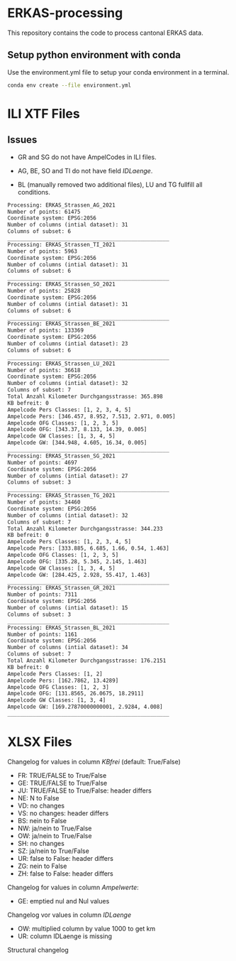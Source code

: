 # ERKAS-processing
This repository contains the code to process cantonal ERKAS data.

## Setup python environment with conda

Use the environment.yml file to setup your conda environment in a terminal.

```bash
conda env create --file environment.yml
```
# ILI XTF Files
## Issues

- GR and SG do not have AmpelCodes in ILI files.

- AG, BE, SO and TI do not have field _IDLaenge_.

- BL (manually removed two additional files), LU and TG fullfill all conditions. 

```txt
Processing: ERKAS_Strassen_AG_2021
Number of points: 61475
Coordinate system: EPSG:2056
Number of columns (intial dataset): 31
Columns of subset: 6
___________________________________________________
Processing: ERKAS_Strassen_TI_2021
Number of points: 5963
Coordinate system: EPSG:2056
Number of columns (intial dataset): 31
Columns of subset: 6
___________________________________________________
Processing: ERKAS_Strassen_SO_2021
Number of points: 25828
Coordinate system: EPSG:2056
Number of columns (intial dataset): 31
Columns of subset: 6
___________________________________________________
Processing: ERKAS_Strassen_BE_2021
Number of points: 133369
Coordinate system: EPSG:2056
Number of columns (intial dataset): 23
Columns of subset: 6
___________________________________________________
Processing: ERKAS_Strassen_LU_2021
Number of points: 36618
Coordinate system: EPSG:2056
Number of columns (intial dataset): 32
Columns of subset: 7
Total Anzahl Kilometer Durchgangsstrasse: 365.898
KB befreit: 0
Ampelcode Pers Classes: [1, 2, 3, 4, 5]
Ampelcode Pers: [346.457, 8.952, 7.513, 2.971, 0.005]
Ampelcode OFG Classes: [1, 2, 3, 5]
Ampelcode OFG: [343.37, 8.133, 14.39, 0.005]
Ampelcode GW Classes: [1, 3, 4, 5]
Ampelcode GW: [344.948, 4.605, 16.34, 0.005]
___________________________________________________
Processing: ERKAS_Strassen_SG_2021
Number of points: 4697
Coordinate system: EPSG:2056
Number of columns (intial dataset): 27
Columns of subset: 3
___________________________________________________
Processing: ERKAS_Strassen_TG_2021
Number of points: 34460
Coordinate system: EPSG:2056
Number of columns (intial dataset): 32
Columns of subset: 7
Total Anzahl Kilometer Durchgangsstrasse: 344.233
KB befreit: 0
Ampelcode Pers Classes: [1, 2, 3, 4, 5]
Ampelcode Pers: [333.885, 6.685, 1.66, 0.54, 1.463]
Ampelcode OFG Classes: [1, 2, 3, 5]
Ampelcode OFG: [335.28, 5.345, 2.145, 1.463]
Ampelcode GW Classes: [1, 3, 4, 5]
Ampelcode GW: [284.425, 2.928, 55.417, 1.463]
___________________________________________________
Processing: ERKAS_Strassen_GR_2021
Number of points: 7311
Coordinate system: EPSG:2056
Number of columns (intial dataset): 15
Columns of subset: 3
___________________________________________________
Processing: ERKAS_Strassen_BL_2021
Number of points: 1161
Coordinate system: EPSG:2056
Number of columns (intial dataset): 34
Columns of subset: 7
Total Anzahl Kilometer Durchgangsstrasse: 176.2151
KB befreit: 0
Ampelcode Pers Classes: [1, 2]
Ampelcode Pers: [162.7862, 13.4289]
Ampelcode OFG Classes: [1, 2, 3]
Ampelcode OFG: [131.8565, 26.0675, 18.2911]
Ampelcode GW Classes: [1, 3, 4]
Ampelcode GW: [169.27870000000001, 2.9284, 4.008]
___________________________________________________
````

# XLSX Files

Changelog for values in column _KBfrei_ (default: True/False)
- FR: TRUE/FALSE to True/False
- GE: TRUE/FALSE to True/False
- JU: TRUE/FALSE to True/False: header differs
- NE: N to False
- VD: no changes
- VS: no changes: header differs
- BS: nein to False
- NW: ja/nein to True/False
- OW: ja/nein to True/False
- SH: no changes
- SZ: ja/nein to True/False
- UR: false to False: header differs
- ZG: nein to False
- ZH: false to False: header differs

Changelog for values in column _Ampelwerte_:
- GE: emptied nul and Nul values

Changelog vor values in column _IDLaenge_
- OW: multiplied column by value 1000 to get km
- UR: column IDLaenge is missing

Structural changelog


